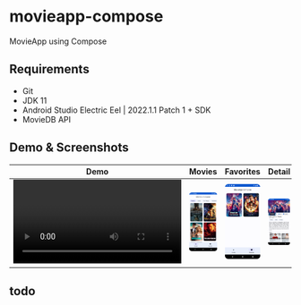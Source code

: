 # movieapp-compose
MovieApp using Compose

## Requirements

- Git
- JDK 11
- Android Studio Electric Eel | 2022.1.1 Patch 1 + SDK
- MovieDB API

## Demo & Screenshots

| Demo | Movies | Favorites | Detail |
|--|--------|-----------|--------|
| ![](./docs/demo.mp4) | ![Movies](./docs/screenshots/movies.png)       |  ![Favorites](./docs/screenshots/favorites.png)         |    ![Detail](./docs/screenshots/detail.png)    |

## todo